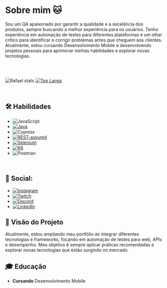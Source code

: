 #  Sobre mim 🐱
Sou um QA apaixonado por garantir a qualidade e a excelência dos produtos, sempre buscando a melhor experiência para os usuários. Tenho experiência em automação de testes para diferentes plataformas e um olhar crítico para identificar e corrigir problemas antes que cheguem aos clientes. Atualmente, estou cursando Desenvolvimento Mobile e desenvolvendo projetos pessoais para aprimorar minhas habilidades e explorar novas tecnologias.

<br>
<br>

![Rafael stats](https://github-readme-stats.vercel.app/api?username=Rafaelbonfatti&how_icons=true&theme=dark)
[![Top Langs](https://github-readme-stats.vercel.app/api/top-langs/?username=Rafaelbonfatti&how_icons=true&theme=dark&layout=compact&langs)](https://github.com/anuraghazra/github-readme-stats)

<br>
  
## 🛠 Habilidades

-  ![JavaScript](https://img.shields.io/badge/-JavaScript-F7DF1E?style=flat-square&logo=javascript&logoColor=black)
 - [![Java](https://img.shields.io/badge/-Java-007396?style=flat-square&logo=java)](https://www.java.com/)
-  ![Cypress](https://img.shields.io/badge/-Cypress-17202C?style=flat-square&logo=cypress&logoColor=white)
-  [![REST-assured](https://img.shields.io/badge/-REST--assured-3498DB?style=flat-square)](https://rest-assured.io/)
- [![Selenium](https://img.shields.io/badge/-Selenium-43B02A?style=flat-square&logo=selenium&logoColor=white)](https://www.selenium.dev/)
-  [![K6](https://img.shields.io/badge/-K6-4A4A4A?style=flat-square&logo=k6&logoColor=white)](https://k6.io/)
-  ![Postman](https://img.shields.io/badge/-Postman-FF6C37?style=flat-square&logo=postman&logoColor=white)

<br>

## 📱 Social:

- [![Instagram](https://img.shields.io/badge/-Instagram-%23E4405F?style=for-the-badge&logo=instagram&logoColor=white)](https://www.instagram.com/rafaelbonfatti/)
- [![Twitch](https://img.shields.io/badge/Twitch-9146FF?style=for-the-badge&logo=twitch&logoColor=white)](https://www.twitch.tv/settings/profile)
- [![Discord](https://img.shields.io/badge/Discord-7289DA?style=for-the-badge&logo=discord&logoColor=white)](https://discord.com/channels/@me)
- [![LinkedIn](https://img.shields.io/badge/-LinkedIn-%230077B5?style=for-the-badge&logo=linkedin&logoColor=white)](https://www.linkedin.com/in/rafael-cantieri-99682b269/)


## 🌟 Visão do Projeto
Atualmente, estou ampliando meu portfólio ao integrar diferentes tecnologias e frameworks, focando em automação de testes para web, APIs e desempenho. Meu objetivo é sempre aplicar práticas recomendadas e explorar novas tecnologias que estão surgindo no mercado.

## 🎓 Educação
- **Cursando**  Desenvolvimento Mobile

